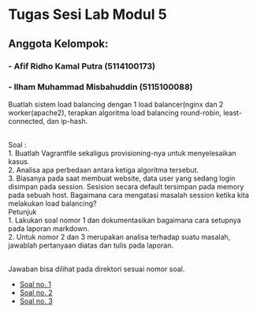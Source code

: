 # Tugas Sesi Lab Modul 5
## Anggota Kelompok:
### - Afif Ridho Kamal Putra (5114100173)
### - Ilham Muhammad Misbahuddin (5115100088)

<p>Buatlah sistem load balancing dengan 1 load balancer(nginx dan 2 worker(apache2), terapkan algoritma load balancing round-robin, least-connected, dan ip-hash.</p>
<br>
Soal :
<br>
1. Buatlah Vagrantfile sekaligus provisioning-nya untuk menyelesaikan kasus.<br>
2. Analisa apa perbedaan antara ketiga algoritma tersebut.<br>
3. Biasanya pada saat membuat website, data user yang sedang login disimpan pada session. Sesision secara default tersimpan pada memory pada sebuah host. Bagaimana cara mengatasi masalah session ketika kita melakukan load balancing?
<br>
Petunjuk
<br>
1. Lakukan soal nomor 1 dan dokumentasikan bagaimana cara setupnya pada laporan markdown.<br>
2. Untuk nomor 2 dan 3 merupakan analisa terhadap suatu masalah, jawablah pertanyaan diatas dan tulis pada laporan.<br>

<br>Jawaban bisa dilihat pada direktori sesuai nomor soal.
- [Soal no. 1](1)
- [Soal no. 2](2)
- [Soal no. 3](3)